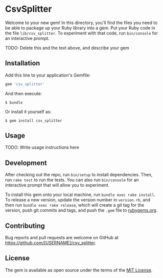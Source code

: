 # CsvSplitter

Welcome to your new gem! In this directory, you'll find the files you need to be able to package up your Ruby library into a gem. Put your Ruby code in the file `lib/csv_splitter`. To experiment with that code, run `bin/console` for an interactive prompt.

TODO: Delete this and the text above, and describe your gem

## Installation

Add this line to your application's Gemfile:

```ruby
gem 'csv_splitter'
```

And then execute:

    $ bundle

Or install it yourself as:

    $ gem install csv_splitter

## Usage

TODO: Write usage instructions here

## Development

After checking out the repo, run `bin/setup` to install dependencies. Then, run `rake test` to run the tests. You can also run `bin/console` for an interactive prompt that will allow you to experiment.

To install this gem onto your local machine, run `bundle exec rake install`. To release a new version, update the version number in `version.rb`, and then run `bundle exec rake release`, which will create a git tag for the version, push git commits and tags, and push the `.gem` file to [rubygems.org](https://rubygems.org).

## Contributing

Bug reports and pull requests are welcome on GitHub at https://github.com/[USERNAME]/csv_splitter.

## License

The gem is available as open source under the terms of the [MIT License](https://opensource.org/licenses/MIT).
